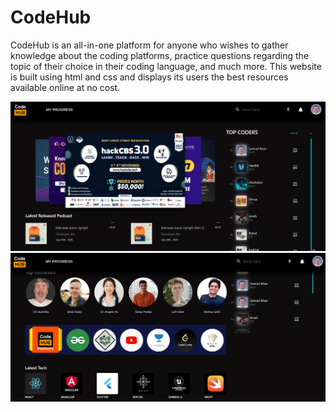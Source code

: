 # CodeHub
CodeHub is an all-in-one platform for anyone who wishes to gather knowledge about the coding platforms, practice questions regarding the topic of their choice in their coding language, and much more. This website is built using html and css and displays its users the best resources available online at no cost.

<img src="Screenshot (25).png">
<img src="Screenshot (27).png">
